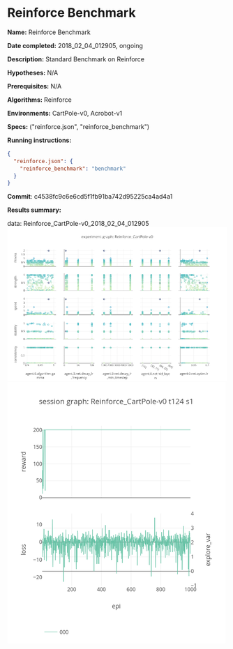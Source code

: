 # Reinforce Benchmark

**Name:** Reinforce Benchmark

**Date completed:** 2018_02_04_012905, ongoing

**Description:** Standard Benchmark on Reinforce

**Hypotheses:** N/A

**Prerequisites:** N/A

**Algorithms:** Reinforce

**Environments:** CartPole-v0, Acrobot-v1

**Specs:** ("reinforce.json", "reinforce_benchmark")

**Running instructions:**
```json
{
  "reinforce.json": {
    "reinforce_benchmark": "benchmark"
  }
}
```

**Commit**: c4538fc9c6e6cd5f1fb91ba742d95225ca4ad4a1

**Results summary:**

data: Reinforce_CartPole-v0_2018_02_04_012905
![](/assets/Reinforce_CartPole-v0_experiment_graph.png)
![](/assets/Reinforce_CartPole-v0_t124_s1_session_graph.png)

